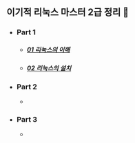## 이기적 리눅스 마스터 2급 정리 🍙

- ### Part 1

  - ##### [01 리눅스의 이해](https://github.com/KOO-YS/TIL/blob/master/linux/Linux%20Master%202/Part%201/01%20%EB%A6%AC%EB%88%85%EC%8A%A4%EC%9D%98%20%EC%9D%B4%ED%95%B4.md)

  - ##### [02 리눅스의 설치](https://github.com/KOO-YS/TIL/blob/master/linux/Linux%20Master%202/Part%201/02%20%EB%A6%AC%EB%88%85%EC%8A%A4%EC%9D%98%20%EC%84%A4%EC%B9%98.md)

- ### Part 2

  - 

- ### Part 3

  - 